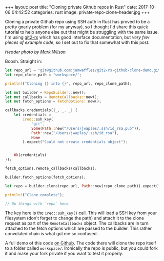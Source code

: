+++
layout: post
title:  "Cloning private Github repos in Rust"
date:   2017-10-06 04:42:52
categories: rust
image: private-repo-clone-header.jpg
+++

Cloning a private Github repo using SSH auth in Rust has proved to be a pretty gnarly problem (for
my anyway), so I thought I'd share this quick tutorial to help anyone else out that might be
struggling with the same issue. I'm using [git2-rs](https://github.com/alexcrichton/git2-rs) which
has good interface documentation, but _very few pieces of example code_, so I set out to fix that
somewhat with this post.

_Header photo by [Mark Wilson](https://unsplash.com/@mkwlsn)_

Boosh. Straight in:

```rust
let repo_url = "git@github.com:jamwaffles/git2-rs-github-clone-demo.git";
let repo_clone_path = "workspace/";

println!("Cloning {} into {}", repo_url, repo_clone_path);

let mut builder = RepoBuilder::new();
let mut callbacks = RemoteCallbacks::new();
let mut fetch_options = FetchOptions::new();

callbacks.credentials(|_, _, _| {
	let credentials =
		Cred::ssh_key(
			"git",
			Some(Path::new("/Users/jwaples/.ssh/id_rsa.pub")),
			Path::new("/Users/jwaples/.ssh/id_rsa"),
			None
		).expect("Could not create credentials object");


	Ok(credentials)
});

fetch_options.remote_callbacks(callbacks);

builder.fetch_options(fetch_options);

let repo = builder.clone(repo_url, Path::new(repo_clone_path)).expect("Could not clone repo");

println!("Clone complete");

// Do things with `repo` here
```

The key here is the `Cred::ssh_key()` call. This will load a SSH key from your filesystem (don't
forget to change the path) and attach it to the clone request as part of the `RemoteCallbacks`
object. The callbacks are in turn attached to the fetch options which are passed to the builder.
This rather convoluted chain is what got me so confused.

A full demo of this code [on Github](https://github.com/jamwaffles/git2-rs-github-clone-demo). The
code there will clone the repo itself to a folder called `workspace/`. Ironically the repo is
public, but you could fork it and make your fork private if you want to test it properly.
